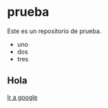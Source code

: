 # prueba

Este es un repositorio de prueba.

- uno
- dos
- tres

## Hola

[Ir a google](https://www.google.com)
